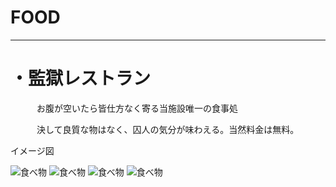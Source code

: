 # FOOD
---
# ・監獄レストラン
　　　お腹が空いたら皆仕方なく寄る当施設唯一の食事処
   
　　　決して良質な物はなく、囚人の気分が味わえる。当然料金は無料。

イメージ図

<img src="ごはん画像１.png" alt="食べ物" title="食べ物" width="200" height="200" />
<img src="ご飯画像３.png" alt="食べ物" title="食べ物" width="200" height="200" />
<img src="ご飯画像４.png" alt="食べ物" title="食べ物" width="200" height="200" />

<img src="ご飯画像４.png" alt="食べ物" title="食べ物" width="200" height="200" />
